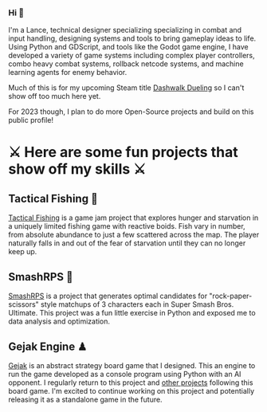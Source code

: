 ### Hi 👋

I'm a Lance, technical designer specializing specializing in combat and input handling, designing systems and tools to bring gameplay ideas to life. Using Python and GDScript, and tools like the Godot game engine, I have developed a variety of game systems including complex player controllers, combo heavy combat systems, rollback netcode systems, and machine learning agents for enemy behavior.

Much of this is for my upcoming Steam title [Dashwalk Dueling](https://store.steampowered.com/app/1756630/Dashwalk_Dueling/ "Make sure to Wishlist!") so I can't show off too much here yet. 

For 2023 though, I plan to do more Open-Source projects and build on this public profile!

# ⚔ Here are some fun projects that show off my skills ⚔

## Tactical Fishing 🎣
[Tactical Fishing](https://github.com/Lance-Starkie/Tactical-Fishing) is a game jam project that explores hunger and starvation in a uniquely limited fishing game with reactive boids. Fish vary in number, from absolute abundance to just a few scattered across the map. The player naturally falls in and out of the fear of starvation until they can no longer keep up.

## SmashRPS 💪
[SmashRPS](https://github.com/Lance-Starkie/gejak) is a project that generates optimal candidates for "rock-paper-scissors" style matchups of 3 characters each in Super Smash Bros. Ultimate. This project was a fun little exercise in Python and exposed me to data analysis and optimization.

## Gejak Engine ♟
[Gejak](https://github.com/Lance-Starkie/gejak) is an abstract strategy board game that I designed. This an engine to run the game developed as a console program using Python with an AI opponent. I regularly return to this project and [other projects](https://github.com/Lance-Starkie/gejak-digital-board "Board Visualizer") following this board game. I'm excited to continue working on this project and potentially releasing it as a standalone game in the future.
